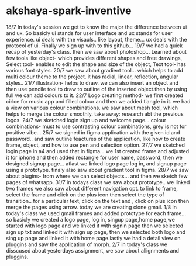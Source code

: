 # akshaya-spark-inventive
18/7    In today's session we get to know the major the difference between ui and ux. So basicly ui stands for user interface and ux stands for user experience. ui deals with the visauls.. like layout, theme... ux deals with the protocol of ui. Finally we sign up with to this github...
19/7    we had a quick recap of yesterday's class. then we saw about photoshop... Learned about few tools like object- which provides different shapes and free drawings, Select tool- enables to edit the shape and size of the object, Text tool- has various font styles.
20/7 we saw about gradient tool... which helps to add multi colour theme to the project. it has radial, linear, reflection, angular styles..
21/7 illustration- helps to draw. we can also insert an object and then use pencile tool to draw to outline of the inserted object.then by using full we can add colours to it.
22/7 Logo creating method- we first created cirlce for music app and filled colour and then we added tiangle in it. we had a view on various colour combinations. we saw about mesh tool, which helps to merge the colour smoothly. take away: research abt the previous logos.
24/7 we sketched login sign up and welcome page... colour combinations- must to use contrasting colour combinations, grey is not for positive vibe... 
25/7 we signed in figma application with the given id and password.. and saw outline feactures of the application, like how to create frame, object, and how to use pen and selection option.
27/7 we sketched login page in a4 and used that in figma... we 1st created frame and adjusted it for iphone and then added rectangle for user name, password, then we designed signup page... atlast we linked logo page log in, and signup page using a prototype. finaly also saw about gradient tool in figma.
28/7 we saw about plugins- from where we can select objects... and then we sketch few pages of whatsapp.
31/7 in todays class we saw about prototype.. we linked two frames we also saw about different navigation opt. to link to frame, select the frame and click on the plus icon then select the type of transition.. for a particular text, click on the text and , click on plus icon then merge the pages using arrow. today we are creating clone gmail.
1/8 in today's class we used gmail frames and added prototype for each frame... so basicly we created a logo page, log in, singup page,home page,we started with logo page and we linked it with signin page then we selected sign up txt and linked it with sign up page, then we selected both logo and sing up page and linked it with home page.lastly we had a detail view on pluggins and saw the application of morph.
2/7 in today's class we disscused about yesterdays assignment, we saw about allignments and pluggins.
